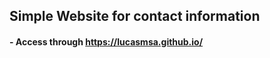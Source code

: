 <h2>Simple Website for contact information</h2>
<h4>- Access through <a href="https://lucasmsa.github.io/">https://lucasmsa.github.io/</a></h4>
